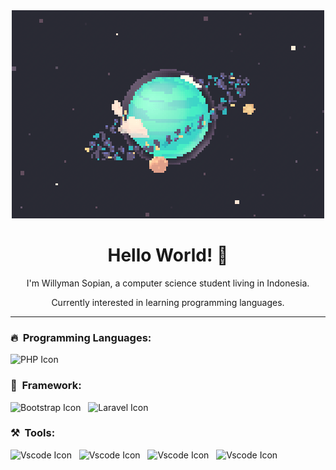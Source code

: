 <div align="center">
    <img src="https://github.com/willymansopian/willymansopian/blob/main/assets/img/planet.gif" alt="Dashboard">
</div>

<h1 align="center"> Hello World! 👋 </h1>
<!-- ## Hello World! 👋 -->

<p align="center">I'm Willyman Sopian, a computer science student living in Indonesia.</p>

<p align="center">Currently interested in learning programming languages.</p>

<hr>

<h3>🔥&nbsp;&nbsp;Programming Languages: </h3>
<div>
    <img src="https://skillicons.dev/icons?i=php" alt="PHP Icon">&nbsp;&nbsp;
</div>

<h3>🌱&nbsp;&nbsp;Framework: </h3>
<div>
    <img src="https://skillicons.dev/icons?i=bootstrap" alt="Bootstrap Icon">&nbsp;&nbsp;
    <img src="https://skillicons.dev/icons?i=laravel" alt="Laravel Icon">&nbsp;&nbsp;
</div>

<h3>⚒️&nbsp;&nbsp;Tools: </h3>
<div>
    <img src="https://skillicons.dev/icons?i=vscode" alt="Vscode Icon">&nbsp;&nbsp;
    <img src="https://skillicons.dev/icons?i=discord" alt="Vscode Icon">&nbsp;&nbsp;
    <img src="https://skillicons.dev/icons?i=git" alt="Vscode Icon">&nbsp;&nbsp;
    <img src="https://skillicons.dev/icons?i=github" alt="Vscode Icon">&nbsp;&nbsp;
</div>

<!-- [![My Skills](https://skillicons.dev/icons?i=html,css,js,php,mysql,bootstrap,laravel,vscode,discord,git,github,ai,ps)](https://skillicons.dev) -->

<!-- [![My Skills](https://skillicons.dev/icons?i=php,bootstrap,laravel,vscode)](https://skillicons.dev) -->
